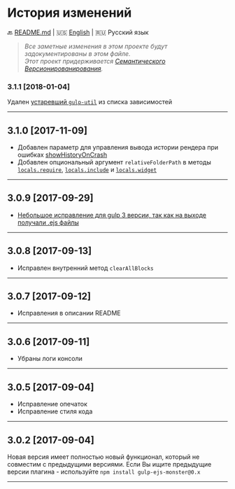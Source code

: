 # История изменений

:back: [README.md](./README-RU.md)
|
:us: [English](./CHANGELOG.md)
|
:ru: Русский язык

> _Все заметные изменения в этом проекте будут задокументированы в этом файле._  
> _Этот проект придерживается [Семантического Версионированирования](http://semver.org/lang/ru/)._


### 3.1.1 [2018-01-04]

Удален [устаревший `gulp-util`](https://github.com/gulpjs/gulp-util) из списка зависимостей

---

## 3.1.0 [2017-11-09]

- Добавлен параметр для управления вывода истории рендера при ошибках [showHistoryOnCrash](./README-RU.md#showHistoryOnCrash)
- Добавлен опциональный аргумент `relativeFolderPath` в методы [`locals.require`](./README-RU.md#localsrequire-filepath--relativefolderpath--), [`locals.include`](./README-RU.md#localsinclude-filepath--relativefolderpath--object) и [`locals.widget`](./README-RU.md#localswidget-filepath--relativefolderpath--entry--cacherenderresult--string)

---

## 3.0.9 [2017-09-29]

- [Небольшое исправление для gulp 3 версии, так как на выходе получали .ejs файлы](https://github.com/dutchenkoOleg/gulp-ejs-monster/pull/4)

---

## 3.0.8 [2017-09-13]

- Исправлен внутренний метод `clearAllBlocks`

---

## 3.0.7 [2017-09-12]

- Исправления в описании README

---

## 3.0.6 [2017-09-11]

- Убраны логи консоли

---

## 3.0.5 [2017-09-04]

- Исправление опечаток
- Исправление стиля кода

---

## 3.0.2 [2017-09-04]

Новая версия имеет полностью новый функционал, который не совместим с предыдущими версиями. Если Вы ищите предыдущие версии плагина - используйте `npm install gulp-ejs-monster@0.x`  

---
